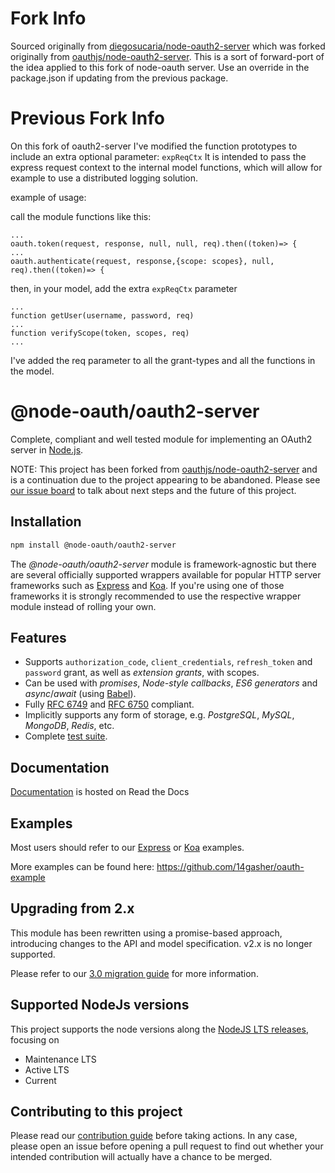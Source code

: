 # Fork Info

Sourced originally from [diegosucaria/node-oauth2-server](https://github.com/diegosucaria/node-oauth2-server) which was forked originally from 
[oauthjs/node-oauth2-server](https://github.com/oauthjs/node-oauth2-server). This is a sort of forward-port of the idea applied to this fork of node-oauth server. Use an override in the package.json if updating from the previous package.

# Previous Fork Info

On this fork of oauth2-server I've modified the function prototypes to include an extra optional parameter: `expReqCtx`
It is intended to pass the express request context to the internal model functions, which will allow for example to use a distributed logging solution.

example of usage:


call the module functions like this:
```
...
oauth.token(request, response, null, null, req).then((token)=> {
...
oauth.authenticate(request, response,{scope: scopes}, null, req).then((token)=> {
```

then, in your model, add the extra `expReqCtx` parameter

```
...
function getUser(username, password, req)
...
function verifyScope(token, scopes, req)
...
```

I've added the req parameter to all the grant-types and all the functions in the model.
# @node-oauth/oauth2-server

Complete, compliant and well tested module for implementing an OAuth2 server in [Node.js](https://nodejs.org).

NOTE: This project has been forked from [oauthjs/node-oauth2-server](https://github.com/oauthjs/node-oauth2-server) and is a continuation due to the project appearing to be abandoned. Please see [our issue board](https://github.com/node-oauth/node-oauth2-server/issues) to talk about next steps and the future of this project.

## Installation

```bash
npm install @node-oauth/oauth2-server
```

The *@node-oauth/oauth2-server* module is framework-agnostic but there are several officially supported wrappers available for popular HTTP server frameworks such as [Express](https://npmjs.org/package/express-oauth-server) and [Koa](https://npmjs.org/package/koa-oauth-server). If you're using one of those frameworks it is strongly recommended to use the respective wrapper module instead of rolling your own.


## Features

- Supports `authorization_code`, `client_credentials`, `refresh_token` and `password` grant, as well as *extension grants*, with scopes.
- Can be used with *promises*, *Node-style callbacks*, *ES6 generators* and *async*/*await* (using [Babel](https://babeljs.io)).
- Fully [RFC 6749](https://tools.ietf.org/html/rfc6749.html) and [RFC 6750](https://tools.ietf.org/html/rfc6750.html) compliant.
- Implicitly supports any form of storage, e.g. *PostgreSQL*, *MySQL*, *MongoDB*, *Redis*, etc.
- Complete [test suite](https://github.com/node-oauth/node-oauth2-server/tree/master/test).


## Documentation

[Documentation](https://oauth2-server.readthedocs.io) is hosted on Read the Docs


## Examples

Most users should refer to our [Express](https://github.com/oauthjs/express-oauth-server/tree/master/examples) or [Koa](https://github.com/oauthjs/koa-oauth-server/tree/master/examples) examples.

More examples can be found here: https://github.com/14gasher/oauth-example

## Upgrading from 2.x

This module has been rewritten using a promise-based approach, introducing changes to the API and model specification. v2.x is no longer supported.

Please refer to our [3.0 migration guide](https://oauth2-server.readthedocs.io/en/latest/misc/migrating-v2-to-v3.html) for more information.

## Supported NodeJs versions

This project supports the node versions along the
[NodeJS LTS releases](https://nodejs.org/en/about/releases/), focusing on

- Maintenance LTS
- Active LTS
- Current

## Contributing to this project

Please read our [contribution guide](./CONTRIBUTING.md) before taking actions.
In any case, please open an issue before opening a pull request to find out whether your intended contribution will actually have a chance to be merged.
